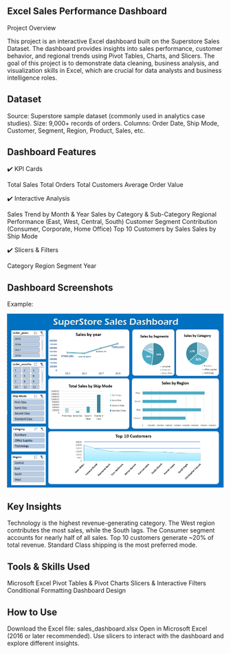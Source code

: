 ## Excel Sales Performance Dashboard

Project Overview

This project is an interactive Excel dashboard built on the Superstore Sales Dataset. The dashboard provides insights into sales performance, customer behavior, and regional trends using Pivot Tables, Charts, and Slicers.
The goal of this project is to demonstrate data cleaning, business analysis, and visualization skills in Excel, which are crucial for data analysts and business intelligence roles.

## Dataset

Source: Superstore sample dataset (commonly used in analytics case studies).
Size: 9,000+ records of orders.
Columns: Order Date, Ship Mode, Customer, Segment, Region, Product, Sales, etc.

## Dashboard Features

✔️ KPI Cards

Total Sales
Total Orders
Total Customers
Average Order Value

✔️ Interactive Analysis

Sales Trend by Month & Year
Sales by Category & Sub-Category
Regional Performance (East, West, Central, South)
Customer Segment Contribution (Consumer, Corporate, Home Office)
Top 10 Customers by Sales
Sales by Ship Mode

✔️ Slicers & Filters

Category
Region
Segment
Year

## Dashboard Screenshots

Example:

![Dashboard Overview](dashboard.png)


## Key Insights

Technology is the highest revenue-generating category.
The West region contributes the most sales, while the South lags.
The Consumer segment accounts for nearly half of all sales.
Top 10 customers generate ~20% of total revenue.
Standard Class shipping is the most preferred mode.

## Tools & Skills Used

Microsoft Excel
Pivot Tables & Pivot Charts
Slicers & Interactive Filters
Conditional Formatting
Dashboard Design

## How to Use

Download the Excel file: sales_dashboard.xlsx
Open in Microsoft Excel (2016 or later recommended).
Use slicers to interact with the dashboard and explore different insights.


